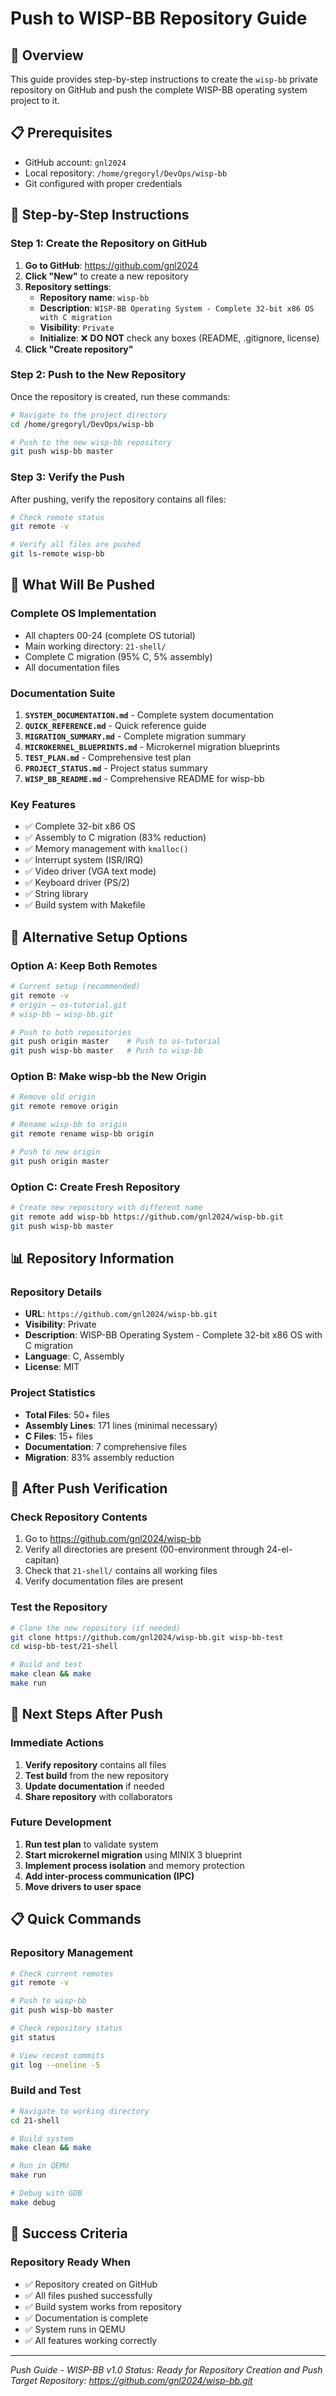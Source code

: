 # Push to WISP-BB Repository Guide

## 🎯 Overview

This guide provides step-by-step instructions to create the `wisp-bb` private repository on GitHub and push the complete WISP-BB operating system project to it.

## 📋 Prerequisites

- GitHub account: `gnl2024`
- Local repository: `/home/gregoryl/DevOps/wisp-bb`
- Git configured with proper credentials

## 🚀 Step-by-Step Instructions

### Step 1: Create the Repository on GitHub

1. **Go to GitHub**: https://github.com/gnl2024
2. **Click "New"** to create a new repository
3. **Repository settings**:
   - **Repository name**: `wisp-bb`
   - **Description**: `WISP-BB Operating System - Complete 32-bit x86 OS with C migration`
   - **Visibility**: `Private`
   - **Initialize**: ❌ **DO NOT** check any boxes (README, .gitignore, license)
4. **Click "Create repository"**

### Step 2: Push to the New Repository

Once the repository is created, run these commands:

```bash
# Navigate to the project directory
cd /home/gregoryl/DevOps/wisp-bb

# Push to the new wisp-bb repository
git push wisp-bb master
```

### Step 3: Verify the Push

After pushing, verify the repository contains all files:

```bash
# Check remote status
git remote -v

# Verify all files are pushed
git ls-remote wisp-bb
```

## 📁 What Will Be Pushed

### **Complete OS Implementation**
- All chapters 00-24 (complete OS tutorial)
- Main working directory: `21-shell/`
- Complete C migration (95% C, 5% assembly)
- All documentation files

### **Documentation Suite**
1. **`SYSTEM_DOCUMENTATION.md`** - Complete system documentation
2. **`QUICK_REFERENCE.md`** - Quick reference guide
3. **`MIGRATION_SUMMARY.md`** - Complete migration summary
4. **`MICROKERNEL_BLUEPRINTS.md`** - Microkernel migration blueprints
5. **`TEST_PLAN.md`** - Comprehensive test plan
6. **`PROJECT_STATUS.md`** - Project status summary
7. **`WISP_BB_README.md`** - Comprehensive README for wisp-bb

### **Key Features**
- ✅ Complete 32-bit x86 OS
- ✅ Assembly to C migration (83% reduction)
- ✅ Memory management with `kmalloc()`
- ✅ Interrupt system (ISR/IRQ)
- ✅ Video driver (VGA text mode)
- ✅ Keyboard driver (PS/2)
- ✅ String library
- ✅ Build system with Makefile

## 🔧 Alternative Setup Options

### Option A: Keep Both Remotes
```bash
# Current setup (recommended)
git remote -v
# origin → os-tutorial.git
# wisp-bb → wisp-bb.git

# Push to both repositories
git push origin master    # Push to os-tutorial
git push wisp-bb master   # Push to wisp-bb
```

### Option B: Make wisp-bb the New Origin
```bash
# Remove old origin
git remote remove origin

# Rename wisp-bb to origin
git remote rename wisp-bb origin

# Push to new origin
git push origin master
```

### Option C: Create Fresh Repository
```bash
# Create new repository with different name
git remote add wisp-bb https://github.com/gnl2024/wisp-bb.git
git push wisp-bb master
```

## 📊 Repository Information

### **Repository Details**
- **URL**: `https://github.com/gnl2024/wisp-bb.git`
- **Visibility**: Private
- **Description**: WISP-BB Operating System - Complete 32-bit x86 OS with C migration
- **Language**: C, Assembly
- **License**: MIT

### **Project Statistics**
- **Total Files**: 50+ files
- **Assembly Lines**: 171 lines (minimal necessary)
- **C Files**: 15+ files
- **Documentation**: 7 comprehensive files
- **Migration**: 83% assembly reduction

## 🎯 After Push Verification

### **Check Repository Contents**
1. Go to https://github.com/gnl2024/wisp-bb
2. Verify all directories are present (00-environment through 24-el-capitan)
3. Check that `21-shell/` contains all working files
4. Verify documentation files are present

### **Test the Repository**
```bash
# Clone the new repository (if needed)
git clone https://github.com/gnl2024/wisp-bb.git wisp-bb-test
cd wisp-bb-test/21-shell

# Build and test
make clean && make
make run
```

## 🚀 Next Steps After Push

### **Immediate Actions**
1. **Verify repository** contains all files
2. **Test build** from the new repository
3. **Update documentation** if needed
4. **Share repository** with collaborators

### **Future Development**
1. **Run test plan** to validate system
2. **Start microkernel migration** using MINIX 3 blueprint
3. **Implement process isolation** and memory protection
4. **Add inter-process communication (IPC)**
5. **Move drivers to user space**

## 📋 Quick Commands

### **Repository Management**
```bash
# Check current remotes
git remote -v

# Push to wisp-bb
git push wisp-bb master

# Check repository status
git status

# View recent commits
git log --oneline -5
```

### **Build and Test**
```bash
# Navigate to working directory
cd 21-shell

# Build system
make clean && make

# Run in QEMU
make run

# Debug with GDB
make debug
```

## 🎯 Success Criteria

### **Repository Ready When**
- ✅ Repository created on GitHub
- ✅ All files pushed successfully
- ✅ Build system works from repository
- ✅ Documentation is complete
- ✅ System runs in QEMU
- ✅ All features working correctly

---

*Push Guide - WISP-BB v1.0*
*Status: Ready for Repository Creation and Push*
*Target Repository: https://github.com/gnl2024/wisp-bb.git* 
